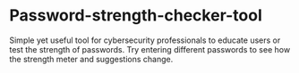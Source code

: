 # Password-strength-checker-tool
Simple yet useful tool for cybersecurity professionals to educate users or test the strength of passwords. Try entering different passwords to see how the strength meter and suggestions change.
